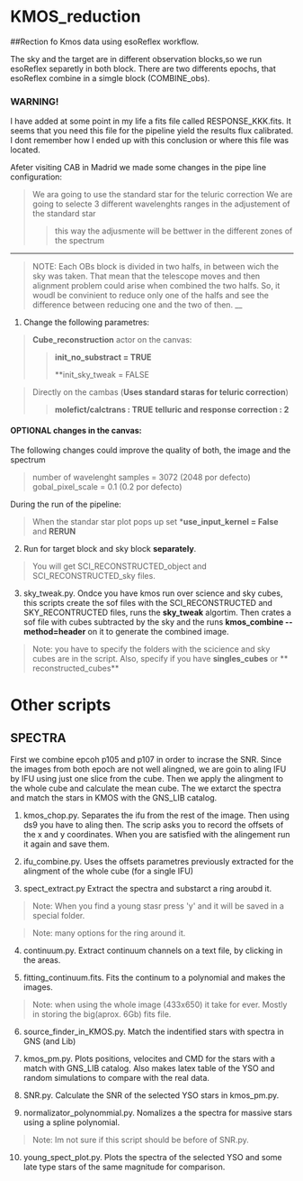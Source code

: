 # KMOS_reduction

##Rection fo Kmos data using esoReflex workflow.

The sky and the target are in different observation blocks,so we run esoReflex separetly in both block. 
There are two differents epochs, that esoReflex combine in a simgle block (COMBINE_obs). 

### WARNING!
I have added at some point in my life a fits file called RESPONSE_KKK.fits. It seems that you need this file for the pipeline
yield the results flux calibrated. I dont remember how I ended up with this conclusion or where this file was located.

Afeter visiting CAB in Madrid we made some changes in the pipe line configuration:
> We ara going to use the standard star for the teluric correction
> We are going to selecte 3 different wavelenghts ranges in the adjustement of the standard star
>> this way the adjusmente will be bettwer in the different zones of the spectrum
___
>NOTE: 
>Each OBs block is divided in two halfs, in between wich the sky was taken. That
>mean that the telescope moves and then alignment problem could arise when 
>combined the two halfs. So, it woudl be convinient to reduce only one of the 
>halfs and see the difference between reducing one and the two of then.
__

1. Change the following parametres:
> **Cube_reconstruction** actor on the canvas:
>
>> **init_no_substract = TRUE**
>>
>> **init_sky_tweak = FALSE

> Directly on the cambas (**Uses standard staras for teluric correction**)
> 
>> **molefict/calctrans : TRUE**
>> **telluric and response correction : 2**

#### OPTIONAL changes in the canvas:
The following changes could  improve the quality of both, the image and the spectrum

> number of wavelenght samples = 3072 (2048 por defecto)
> gobal_pixel_scale = 0.1 (0.2 por defecto) 

During the run of the pipeline:
> When the standar star plot pops up set ***use_input_kernel = False** and **RERUN**

2. Run for target block and sky block **separately**.
> You will get SCI_RECONSTRUCTED_object and SCI_RECONSTRUCTED_sky files.

3. sky_tweak.py. Ondce you have kmos run over science and sky cubes, this scripts
create the sof files with the SCI_RECONSTRUCTED and SKY_RECONTRUCTED files, 
runs the  **sky_tweak** algortim. Then crates a sof file with cubes subtracted 
by the sky and the runs **kmos_combine --method=header**  on it to generate 
the combined image.
> Note: you have to specify the folders with the scicience and sky cubes are 
> in the script. Also, specify if you have **singles_cubes** or ** reconstructed_cubes**

# Other scripts
## SPECTRA

First we combine epcoh p105 and p107 in order to incrase the SNR. Since the
images from both epoch are not well alingned, we are goin to aling IFU by IFU
using just one slice from the cube. Then we apply the alingment to the whole
cube and calculate the mean cube. The we extarct the spectra and match the stars
in KMOS with the GNS_LIB catalog.

1. kmos_chop.py. Separates the ifu from the rest of the image. Then using ds9
you have to aling then. The scrip asks you to record the offsets of the 
x and y coordinates. When you are satisfied with the alingement run it again 
and save them.

2. ifu_combine.py. Uses the offsets parametres previously extracted for the 
alingment of the whole cube (for a single IFU)

3. spect_extract.py Extract the spectra and substarct a ring aroubd it.
> Note: When you find a young stasr press 'y' and it will be saved in a special folder.

> Note: many options for the ring around it.

4. continuum.py. Extract continuum channels on a text file, by clicking in the areas. 

5. fitting_continuum.fits. Fits the continum to a polynomial and makes the images.
> Note: when using the whole image (433x650) it take for ever. Mostly in storing the big(aprox. 6Gb) fits file.

6. source_finder_in_KMOS.py. Match the indentified stars with spectra in GNS (and Lib)

7. kmos_pm.py. Plots positions, velocites and CMD for the stars with a match with GNS_LIB catalog. 
Also makes latex table of the YSO and random simulations to compare with the real data.

8. SNR.py. Calculate the SNR of the selected YSO stars in kmos_pm.py.

9. normalizator_polynommial.py. Nomalizes a the spectra for massive stars using a spline polynomial. 
> Note: Im not sure if this script should be before of SNR.py.

10. young_spect_plot.py. Plots the spectra of the selected YSO and some late type stars of the same 
magnitude for comparison.